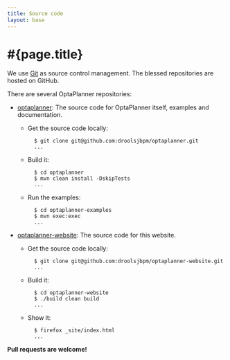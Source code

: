 ```yaml
---
title: Source code
layout: base
---
```

# #{page.title}

We use [Git](http://git-scm.com/) as source control management.
The blessed repositories are hosted on GitHub.

There are several OptaPlanner repositories:

* [optaplanner](https://github.com/droolsjbpm/optaplanner): The source code for OptaPlanner itself, examples and documentation.

    * Get the source code locally:

            $ git clone git@github.com:droolsjbpm/optaplanner.git
            ...

    * Build it:

            $ cd optaplanner
            $ mvn clean install -DskipTests
            ...

    * Run the examples:

            $ cd optaplanner-examples
            $ mvn exec:exec
            ...

* [optaplanner-website](https://github.com/droolsjbpm/optaplanner-website): The source code for this website.

    * Get the source code locally:

            $ git clone git@github.com:droolsjbpm/optaplanner-website.git
            ...

    * Build it:

            $ cd optaplanner-website
            $ ./build clean build
            ...

    * Show it:

            $ firefox _site/index.html
            ...

**Pull requests are welcome!**
